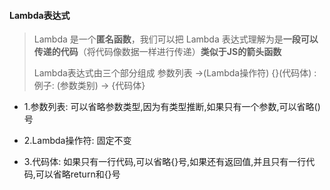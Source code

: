 





#### Lambda表达式

> Lambda 是一个**匿名函数**，我们可以把 Lambda 表达式理解为是**一段可以传递的代码**（将代码像数据一样进行传递）**类似于JS的箭头函数**
>
> Lambda表达式由三个部分组成   参数列表 ->(Lambda操作符) {}(代码体) : 例子: (参数类别) -> {代码体}

- 1.参数列表: 可以省略参数类型,因为有类型推断,如果只有一个参数,可以省略()号

- 2.Lambda操作符: 固定不变

- 3.代码体: 如果只有一行代码,可以省略{}号,如果还有返回值,并且只有一行代码,可以省略return和{}号




